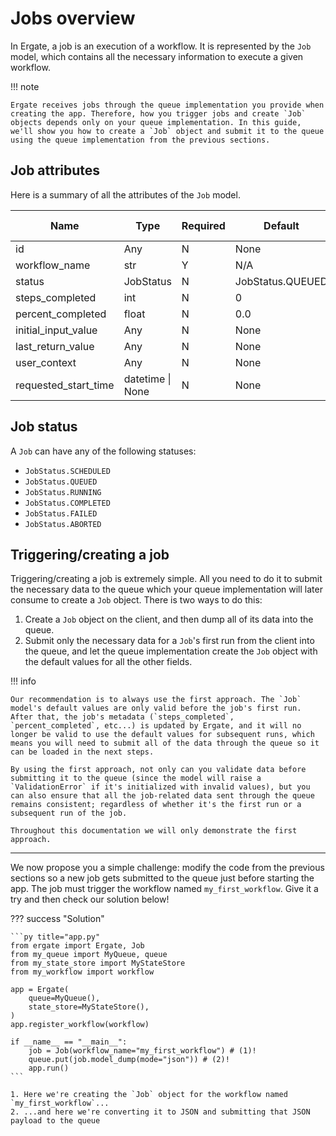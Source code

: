 # Jobs overview

In Ergate, a job is an execution of a workflow. It is represented by the `Job` model, which contains all the necessary information to execute a given workflow.


!!! note

    Ergate receives jobs through the queue implementation you provide when creating the app. Therefore, how you trigger jobs and create `Job` objects depends only on your queue implementation. In this guide, we'll show you how to create a `Job` object and submit it to the queue using the queue implementation from the previous sections.


## Job attributes

Here is a summary of all the attributes of the `Job` model.

| Name                 | Type             | Required | Default          | User provided |
|----------------------|------------------|----------|------------------|---------------|
| id                   | Any              | N        | None             | Y             |
| workflow_name        | str              | Y        | N/A              | Y             |
| status               | JobStatus        | N        | JobStatus.QUEUED | N             |
| steps_completed      | int              | N        | 0                | N             |
| percent_completed    | float            | N        | 0.0              | N             |
| initial_input_value  | Any              | N        | None             | Y             |
| last_return_value    | Any              | N        | None             | N             |
| user_context         | Any              | N        | None             | Y             |
| requested_start_time | datetime \| None | N        | None             | Y             |


## Job status

A `Job` can have any of the following statuses:

- `JobStatus.SCHEDULED`
- `JobStatus.QUEUED`
- `JobStatus.RUNNING`
- `JobStatus.COMPLETED`
- `JobStatus.FAILED`
- `JobStatus.ABORTED`


## Triggering/creating a job

Triggering/creating a job is extremely simple. All you need to do it to submit the necessary data to the queue which your queue implementation will later consume to create a `Job` object. There is two ways to do this:

1. Create a `Job` object on the client, and then dump all of its data into the queue.
1. Submit only the necessary data for a `Job`'s first run from the client into the queue, and let the queue implementation create the `Job` object with the default values for all the other fields.

!!! info

    Our recommendation is to always use the first approach. The `Job` model's default values are only valid before the job's first run. After that, the job's metadata (`steps_completed`, `percent_completed`, etc...) is updated by Ergate, and it will no longer be valid to use the default values for subsequent runs, which means you will need to submit all of the data through the queue so it can be loaded in the next steps.

    By using the first approach, not only can you validate data before submitting it to the queue (since the model will raise a `ValidationError` if it's initialized with invalid values), but you can also ensure that all the job-related data sent through the queue remains consistent; regardless of whether it's the first run or a subsequent run of the job.

    Throughout this documentation we will only demonstrate the first approach.

---

We now propose you a simple challenge: modify the code from the previous sections so a new job gets submitted to the queue just before starting the app. The job must trigger the workflow named `my_first_workflow`. Give it a try and then check our solution below!


??? success "Solution"

    ```py title="app.py"
    from ergate import Ergate, Job
    from my_queue import MyQueue, queue
    from my_state_store import MyStateStore
    from my_workflow import workflow

    app = Ergate(
        queue=MyQueue(),
        state_store=MyStateStore(),
    )
    app.register_workflow(workflow)

    if __name__ == "__main__":
        job = Job(workflow_name="my_first_workflow") # (1)!
        queue.put(job.model_dump(mode="json")) # (2)!
        app.run()
    ```

    1. Here we're creating the `Job` object for the workflow named `my_first_workflow`...
    2. ...and here we're converting it to JSON and submitting that JSON payload to the queue
